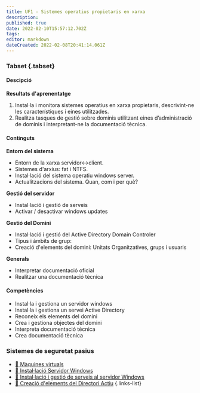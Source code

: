 ```yaml
---
title: UF1 - Sistemes operatius propietaris en xarxa
description: 
published: true
date: 2022-02-10T15:57:12.702Z
tags: 
editor: markdown
dateCreated: 2022-02-08T20:41:14.061Z
---
```


### Tabset {.tabset}

#### Descipció
**Resultats d'aprenentatge**
1. Instal·la i monitora sistemes operatius en xarxa propietaris, descrivint-ne les característiques i eines utilitzades.
2. Realitza tasques de gestió sobre dominis utilitzant eines d’administració de dominis i interpretant-ne la documentació tècnica.

#### Continguts

**Entorn del sistema**

- Entorn de la xarxa servidor<->client.
- Sistemes d'arxius: fat i NTFS.
- Instal·lació del sistema operatiu windows server.
- Actualitzacions del sistema. Quan, com i per què?

**Gestió del servidor**
- Instal·lació i gestió de serveis
- Activar / desactivar windows updates

**Gestió del Domini**
- Instal·lació i gestió del Active Directory Domain Controler
- Tipus i àmbits de grup: 
- Creació d'elements del domini: Unitats Organitzatives, grups i usuaris

**Generals**
- Interpretar documentació oficial
- Realitzar una documentació tècnica

#### Competències

- Instal·la i gestiona un servidor windows
- Instal·la i gestiona un servei Active Directory
- Reconeix els elements del domini
- Crea i gestiona objectes del domini
- Interpreta documentació tècnica
- Crea documentació tècnica



### Sistemes de seguretat pasius
- [:pill: Màquines virtuals](maquines-virtuals)
- [:pill: Instal·lació Servidor Windows](instalacio-servidor-windows)
- [:pill: Instal·lació i gestió de serveis al servidor Windows](serveis-de-servidor)
- [:pill: Creació d'elements del Directori Actiu](elements-directori-actiu)
{.links-list}
